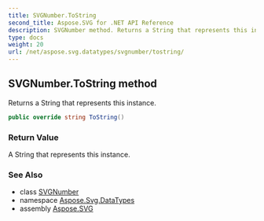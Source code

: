 ```yaml
---
title: SVGNumber.ToString
second_title: Aspose.SVG for .NET API Reference
description: SVGNumber method. Returns a String that represents this instance
type: docs
weight: 20
url: /net/aspose.svg.datatypes/svgnumber/tostring/
---
```

## SVGNumber.ToString method

Returns a String that represents this instance.

```csharp
public override string ToString()
```

### Return Value

A String that represents this instance.

### See Also

* class [SVGNumber](../)
* namespace [Aspose.Svg.DataTypes](../../../aspose.svg.datatypes/)
* assembly [Aspose.SVG](../../../)
